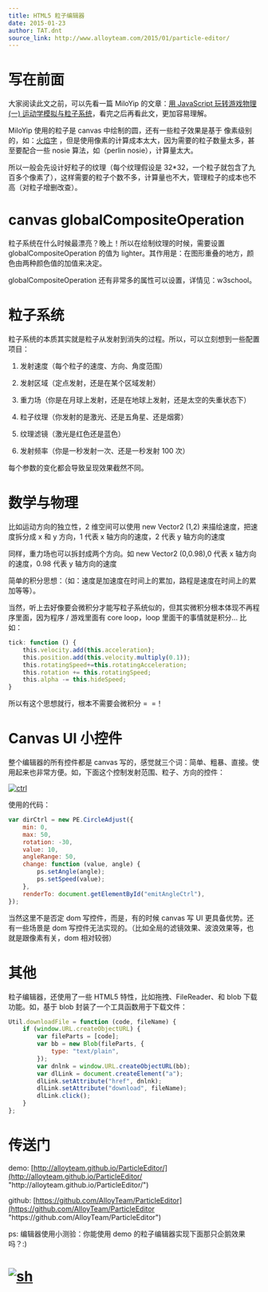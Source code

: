 ```yaml
---
title: HTML5 粒子编辑器
date: 2015-01-23
author: TAT.dnt
source_link: http://www.alloyteam.com/2015/01/particle-editor/
---
```


# **写在前面**

大家阅读此文之前，可以先看一篇 MiloYip 的文章：[用 JavaScript 玩转游戏物理 (一) 运动学模拟与粒子系统](http://www.cnblogs.com/miloyip/archive/2010/06/14/Kinematics_ParticleSystem.html)，看完之后再看此文，更加容易理解。

MiloYip 使用的粒子是 canvas 中绘制的圆，还有一些粒子效果是基于 像素级别的，如：[火焰字](https://github.com/gyrocode/burning-words.js "火焰字") ，但是使用像素的计算成本太大，因为需要的粒子数量太多，甚至要配合一些 nosie 算法，如（perlin nosie），计算量太大。

所以一般会先设计好粒子的纹理（每个纹理假设是 32\*32，一个粒子就包含了九百多个像素了），这样需要的粒子个数不多，计算量也不大，管理粒子的成本也不高（对粒子增删改查）。

# canvas globalCompositeOperation

粒子系统在什么时候最漂亮？晚上！所以在绘制纹理的时候，需要设置 globalCompositeOperation 的值为 lighter。其作用是：在图形重叠的地方，颜色由两种颜色值的加值来决定。

globalCompositeOperation 还有非常多的属性可以设置，详情见：w3school。

# 粒子系统

粒子系统的本质其实就是粒子从发射到消失的过程。所以，可以立刻想到一些配置项目：

1. 发射速度（每个粒子的速度、方向、角度范围）

2. 发射区域（定点发射，还是在某个区域发射）

3. 重力场（你是在月球上发射，还是在地球上发射，还是太空的失重状态下）

4. 粒子纹理（你发射的是激光、还是五角星、还是烟雾）

5. 纹理滤镜（激光是红色还是蓝色）

6. 发射频率（你是一秒发射一次、还是一秒发射 100 次）

每个参数的变化都会导致呈现效果截然不同。

# 数学与物理

比如运动方向的独立性，2 维空间可以使用 new Vector2 (1,2) 来描绘速度，把速度拆分成 x 和 y 方向，1 代表 x 轴方向的速度，2 代表 y 轴方向的速度

同样，重力场也可以拆封成两个方向。如 new Vector2 (0,0.98),0 代表 x 轴方向的速度，0.98 代表 y 轴方向的速度

简单的积分思想：（如：速度是加速度在时间上的累加，路程是速度在时间上的累加等等）。

当然，听上去好像要会微积分才能写粒子系统似的，但其实微积分根本体现不再程序里面，因为程序 / 游戏里面有 core loop，loop 里面干的事情就是积分... 比如：

```javascript
tick: function () {
    this.velocity.add(this.acceleration);
    this.position.add(this.velocity.multiply(0.1));
    this.rotatingSpeed+=this.rotatingAcceleration;
    this.rotation += this.rotatingSpeed;
    this.alpha -= this.hideSpeed;
}
```

所以有这个思想就行，根本不需要会微积分 =  =！

# Canvas UI 小控件

整个编辑器的所有控件都是 canvas 写的，感觉就三个词：简单、粗暴、直接。使用起来也非常方便。如，下面这个控制发射范围、粒子、方向的控件：

[![ctrl](http://www.alloyteam.com/wp-content/uploads/2015/01/ctrl.png)](http://www.alloyteam.com/wp-content/uploads/2015/01/ctrl.png)

使用的代码：

```javascript
var dirCtrl = new PE.CircleAdjust({
    min: 0,
    max: 50,
    rotation: -30,
    value: 10,
    angleRange: 50,
    change: function (value, angle) {
        ps.setAngle(angle);
        ps.setSpeed(value);
    },
    renderTo: document.getElementById("emitAngleCtrl"),
});
```

当然这里不是否定 dom 写控件，而是，有的时候 canvas 写 UI 更具备优势。还有一些场景是 dom 写控件无法实现的。（比如全局的滤镜效果、波浪效果等，也就是跟像素有关，dom 相对较弱）

# 其他

粒子编辑器，还使用了一些 HTML5 特性，比如拖拽、FileReader、和 blob 下载功能。如，基于 blob 封装了一个工具函数用于下载文件：

```javascript
Util.downloadFile = function (code, fileName) {
    if (window.URL.createObjectURL) {
        var fileParts = [code];
        var bb = new Blob(fileParts, {
            type: "text/plain",
        });
        var dnlnk = window.URL.createObjectURL(bb);
        var dlLink = document.createElement("a");
        dlLink.setAttribute("href", dnlnk);
        dlLink.setAttribute("download", fileName);
        dlLink.click();
    }
};
```

# 传送门

demo: [http://alloyteam.github.io/ParticleEditor/](http://alloyteam.github.io/ParticleEditor/ "http&#x3A;//alloyteam.github.io/ParticleEditor/")

github: [https://github.com/AlloyTeam/ParticleEditor](https://github.com/AlloyTeam/ParticleEditor "https&#x3A;//github.com/AlloyTeam/ParticleEditor")

ps: 编辑器使用小测验：你能使用 demo 的粒子编辑器实现下面那只企鹅效果吗？:)

# [![sh](http://www.alloyteam.com/wp-content/uploads/2015/01/sh.png)](http://www.alloyteam.com/wp-content/uploads/2015/01/sh.png)